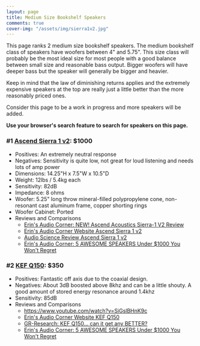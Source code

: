```yaml
---
layout: page
title: Medium Size Bookshelf Speakers
comments: true
cover-img: "/assets/img/sierra1v2.jpg"
---
```


This page ranks 2 medium size bookshelf speakers. The medium bookshelf class of speakers have woofers between 4" and 5.75". This size class will probably be the most ideal size for most people with a good balance between small size and reasonable bass output. Bigger woofers will have deeper bass but the speaker will generally be bigger and heavier.

Keep in mind that the law of diminishing returns applies and the extremely expensive speakers at the top are really just a little better than the more reasonably priced ones.

Consider this page to be a work in progress and more speakers will be added.

**Use your browser's search feature to search for speakers on this page.**

### #1 [Ascend Sierra 1 v2](https://ascendacoustics.com/products/sierra-1-v2-pair): $1000
- Positives: An extremely neutral response
- Negatives: Sensitivity is quite low, not great for loud listening and needs lots of amp power
- Dimensions: 14.25"H x 7.5"W x 10.5"D
- Weight: 12lbs / 5.4kg each
- Sensitivity: 82dB
- Impedance: 8 ohms
- Woofer: 5.25" long throw mineral-filled polypropylene cone, non-resonant cast aluminum frame, copper shorting rings
- Woofer Cabinet: Ported
- Reviews and Comparisons
    - [Erin's Audio Corner: NEW! Ascend Acoustics Sierra-1 V2 Review](https://www.youtube.com/watch?v=XuLAkwYEdfY)
    - [Erin's Audio Corner Website Ascend Sierra 1 v2](https://www.erinsaudiocorner.com/loudspeakers/ascend_sierra_1_v2/)
    - [Audio Science Review Ascend Sierra 1 v2](https://www.audiosciencereview.com/forum/index.php?threads/ascend-sierra-1-v2-speaker-review.53350/)
    - [Erin's Audio Corner: 5 AWESOME SPEAKERS Under $1000 You Won't Regret](https://www.youtube.com/watch?v=wejPEfNIMOM)

### #2 [KEF Q150](https://www.amazon.com/KEF-Q150-Bookshelf-Speakers-Black/dp/B071P6KQZX?crid=16K4GE099DKP3&dib=eyJ2IjoiMSJ9.x_0nIpAIi0qjjf3U1kNaKIe3WXHbMYU5wjXK5Azn2Q-RN1IDaBbYpAMAACI0FROuZSKFrren_mIC_jvNM5E5_zBN1pbLinMehcFhh31BQS-vZ-fEGwjurFArwzuGeD77zjq1sN0iIxIFnmfZQdx4QlTWLCsK0t46Yk-76A8IVCipv4_9RzTQpsQkPZQ3Q3vdwU5a_Ix-MYTvzvgyw2iAP48BhK9_Ah9u18aOQLLfP6U.HvLB3ruE9mUHU3H1nwYlmR5jDsQq0ezwZYSEYyQN-XE&dib_tag=se&keywords=kef%2Bq150&qid=1749141305&sprefix=kef%2Bq150%2Caps%2C222&sr=8-1&th=1&linkCode=ll1&tag=rankingspea01-20&linkId=eb18990358d00cdf56dddfbe6408dab5&language=en_US&ref_=as_li_ss_tl): $350
- Positives: Fantastic off axis due to the coaxial design.
- Negatives: About 3dB boosted above 8khz and can be a little shouty. A good amount of stored energy resonance around 1.4khz
- Sensitivity: 85dB
- Reviews and Comparisons
    - <https://www.youtube.com/watch?v=SiGslBHnK9c>
    - [Erin's Audio Corner Website KEF Q150](https://www.erinsaudiocorner.com/loudspeakers/kef_q150/)
    - [GR-Research: KEF Q150... can it get any BETTER?](https://www.youtube.com/watch?v=sFy-WtxoXQ0)
    - [Erin's Audio Corner: 5 AWESOME SPEAKERS Under $1000 You Won't Regret](https://www.youtube.com/watch?v=wejPEfNIMOM)
